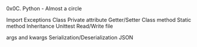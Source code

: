 0x0C. Python - Almost a circle

Import
Exceptions
Class
Private attribute
Getter/Setter
Class method
Static method
Inheritance
Unittest
Read/Write file

args and kwargs
Serialization/Deserialization
JSON
